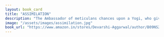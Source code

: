 ```yaml
---
layout: book_card
title: "ASSIMILATION"
description: "The Ambassador of meticulans chances upon a Yogi, who gives the Ambassador the necessary perspective to steer through his dilemma of pulling out the meticulans from the assimilation program on Earth. The Ambassador must choose between the responsibility of his position and the noblest contribution a being can make to another species, by assimilating with them."
image: "/assets/images/assimilation.jpg"
book_url: "https://www.amazon.in/stores/Devarshi-Aggarwal/author/B09NS2MKCF"
---
```


